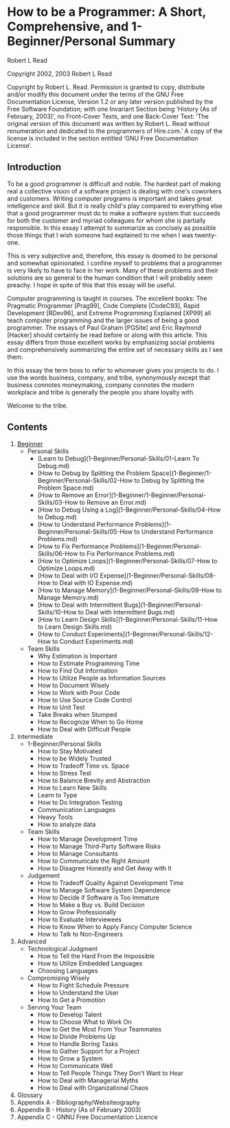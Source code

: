 # How to be a Programmer: A Short, Comprehensive, and 1-Beginner/Personal Summary
Robert L Read

Copyright 2002, 2003 Robert L Read

Copyright by Robert L. Read. Permission is granted to copy, distribute and/or modify this document under the terms of the GNU Free Documentation License, Version 1.2 or any later version published by the Free Software Foundation; with one Invariant Section being ‘History (As of February, 2003)’, no Front-Cover Texts, and one Back-Cover Text: ‘The original version of this document was written by Robert L. Read without renumeration and dedicated to the programmers of Hire.com.’ A copy of the license is included in the section entitled ‘GNU Free Documentation License’.

## Introduction
To be a good programmer is difficult and noble. The hardest part of making real a collective vision of a software project is dealing with one's coworkers and customers. Writing computer programs is important and takes great intelligence and skill. But it is really child's play compared to everything else that a good programmer must do to make a software system that succeeds for both the customer and myriad colleagues for whom she is partially responsible. In this essay I attempt to summarize as concisely as possible those things that I wish someone had explained to me when I was twenty-one.

This is very subjective and, therefore, this essay is doomed to be personal and somewhat opinionated. I confine myself to problems that a programmer is very likely to have to face in her work. Many of these problems and their solutions are so general to the human condition that I will probably seem preachy. I hope in spite of this that this essay will be useful.

Computer programming is taught in courses. The excellent books: The Pragmatic Programmer [Prag99], Code Complete [CodeC93], Rapid Development [RDev96], and Extreme Programming Explained [XP99] all teach computer programming and the larger issues of being a good programmer. The essays of Paul Graham [PGSite] and Eric Raymond [Hacker] should certainly be read before or along with this article. This essay differs from those excellent works by emphasizing social problems and comprehensively summarizing the entire set of necessary skills as I see them.

In this essay the term boss to refer to whomever gives you projects to do. I use the words business, company, and tribe, synonymously except that business connotes moneymaking, company connotes the modern workplace and tribe is generally the people you share loyalty with.

Welcome to the tribe.

## Contents

1. [Beginner](1-Beginner)
	- Personal Skills
		- [Learn to Debug](1-Beginner/Personal-Skills/01-Learn To Debug.md)
		- [How to Debug by Splitting the Problem Space](1-Beginner/1-Beginner/Personal-Skills/02-How to Debug by Splitting the Problem Space.md)
		- [How to Remove an Error](1-Beginner/1-Beginner/Personal-Skills/03-How to Remove an Error.md)
		- [How to Debug Using a Log](1-Beginner/Personal-Skills/04-How to Debug.md)
		- [How to Understand Performance Problems](1-Beginner/Personal-Skills/05-How to Understand Performance Problems.md)
		- [How to Fix Performance Problems](1-Beginner/Personal-Skills/06-How to Fix Performance Problems.md)
		- [How to Optimize Loops](1-Beginner/Personal-Skills/07-How to Optimize Loops.md)
		- [How to Deal with I/O Expense](1-Beginner/Personal-Skills/08-How to Deal with IO Expense.md)
		- [How to Manage Memory](1-Beginner/Personal-Skills/09-How to Manage Memory.md)
		- [How to Deal with Intermittent Bugs](1-Beginner/Personal-Skills/10-How to Deal with Intermittent Bugs.md)
		- [How to Learn Design Skills](1-Beginner/Personal-Skills/11-How to Learn Design Skills.md)
		- [How to Conduct Experiments](1-Beginner/Personal-Skills/12-How to Conduct Experiments.md) 
	- Team Skills
		- Why Estimation is Important
		- How to Estimate Programming Time
		- How to Find Out Information
		- How to Utilize People as Information Sources
		- How to Document Wisely
		- How to Work with Poor Code
		- How to Use Source Code Control
		- How to Unit Test
		- Take Breaks when Stumped
		- How to Recognize When to Go Home
		- How to Deal with Difficult People
2. Intermediate
	- 1-Beginner/Personal Skills
		- How to Stay Motivated
		- How to be Widely Trusted
		- How to Tradeoff Time vs. Space
		- How to Stress Test
		- How to Balance Brevity and Abstraction
		- How to Learn New Skills
		- Learn to Type
		- How to Do Integration Testing
		- Communication Languages
		- Heavy Tools
		- How to analyze data
	- Team Skills
		- How to Manage Development Time
		- How to Manage Third-Party Software Risks
		- How to Manage Consultants
		- How to Communicate the Right Amount
		- How to Disagree Honestly and Get Away with It
	- Judgement
		- How to Tradeoff Quality Against Development Time
		- How to Manage Software System Dependence
		- How to Decide if Software is Too Immature
		- How to Make a Buy vs. Build Decision
		- How to Grow Professionally
		- How to Evaluate Interviewees
		- How to Know When to Apply Fancy Computer Science
		- How to Talk to Non-Engineers
3. Advanced
	- Technological Judgment
		- How to Tell the Hard From the Impossible
		- How to Utilize Embedded Languages
		- Choosing Languages
	- Compromising Wisely
		- How to Fight Schedule Pressure
		- How to Understand the User
		- How to Get a Promotion
	- Serving Your Team
		- How to Develop Talent
		- How to Choose What to Work On
		- How to Get the Most From Your Teammates
		- How to Divide Problems Up
		- How to Handle Boring Tasks
		- How to Gather Support for a Project
		- How to Grow a System
		- How to Communicate Well
		- How to Tell People Things They Don't Want to Hear
		- How to Deal with Managerial Myths
		- How to Deal with Organizational Chaos
4. Glossary
5. Appendix A - Bibliography/Websiteography
6. Appendix B - History (As of February 2003)
7. Appendix C - GNNU Free Documentation Licence
